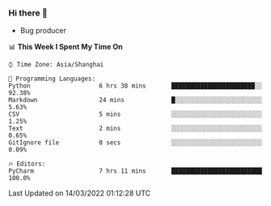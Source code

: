 ### Hi there 👋
* Bug producer
<!--START_SECTION:waka-->
📊 **This Week I Spent My Time On** 

```text
⌚︎ Time Zone: Asia/Shanghai

💬 Programming Languages: 
Python                   6 hrs 38 mins       ███████████████████████░░   92.38% 
Markdown                 24 mins             █░░░░░░░░░░░░░░░░░░░░░░░░   5.63% 
CSV                      5 mins              ░░░░░░░░░░░░░░░░░░░░░░░░░   1.25% 
Text                     2 mins              ░░░░░░░░░░░░░░░░░░░░░░░░░   0.65% 
GitIgnore file           0 secs              ░░░░░░░░░░░░░░░░░░░░░░░░░   0.09%

🔥 Editors: 
PyCharm                  7 hrs 11 mins       █████████████████████████   100.0%

```


 Last Updated on 14/03/2022 01:12:28 UTC
<!--END_SECTION:waka-->
